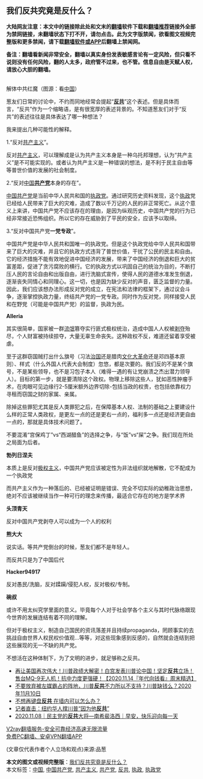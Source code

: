  <h2>我们反共究竟是反什么？</h2> <p class="notice"><b>大陆网友注意：本文中的链接除此处和文末的<a href="https://github.com/bannedbook/fanqiang" >翻墙</a>软件下载和<a href="https://github.com/killgcd/justmysocks/blob/master/README.md">翻墙推荐</a>链接外全部为禁网链接，未翻墙状态下打不开，请勿点击。此为文字版禁闻，欲看图文视频完整版和更多禁闻，请下载<a href="https://github.com/bannedbook/fanqiang">翻墙软件或APP</a>后翻墙上禁闻网。</p><p>备注：翻墙看新闻非常安全，翻墙以真实身份发表敏感言论有一定风险，但只看不说则没有任何风险，翻的人太多，政府管不过来，也不管。信息自由是天赋人权，请放心大胆的翻墙。</b></p>  <div class="entry"> <p><br /> 解体中共红魔（图源：看<a href="https://www.bannedbook.org/bnews/tag/%E4%B8%AD%E5%9B%BD/" class="st_tag internal_tag" rel="tag" title="标签 中国 下的日志">中国</a>） </p> <p> 葱友们日常的讨论中，不约而同地经常会提起“<strong><a href="https://www.bannedbook.org/bnews/tag/%e5%8f%8d%e5%85%b1/" class="st_tag internal_tag" rel="tag" title="标签 反共 下的日志">反共</a></strong>”这个表述。但是具体而言，“反共”作为一个缩略语，是有很宽厚的表述背景的。不知道葱友们对于“反共”的表述往往是具体表达了哪一种想法？ </p> <p>我来提出几种可能性的解释。 </p> <p>1.“反对<span class='wp_keywordlink'><a href="https://www.bannedbook.org/forum2/topic6177.html" title="《共产主义的终极目的》" target="_blank">共产主义</a></span>”。 </p> <p>反对<a href="https://www.bannedbook.org/bnews/tag/%e5%85%b1%e4%ba%a7%e4%b8%bb%e4%b9%89/" class="st_tag internal_tag" rel="tag" title="标签 共产主义 下的日志">共产主义</a>，可以理解成是认为共产主义本身是一种乌托邦理想，认为“共产主义”是不可能实现的。或者认为共产主义是一种错误的想法，是不利于民主自由等等普世价值的发展的社会制度。 </p> <p>2.“反对<span class='wp_keywordlink_affiliate'><a href="https://www.bannedbook.org/" title="中国" target="_blank">中国</a></span><strong><a href="https://www.bannedbook.org/bnews/tag/%e5%85%b1%e4%ba%a7%e5%85%9a/" class="st_tag internal_tag" rel="tag" title="标签 共产党 下的日志">共产党</a></strong>本身的存在”。 </p> <p><a href="https://www.bannedbook.org/bnews/tag/%e4%b8%ad%e5%9b%bd%e5%85%b1%e4%ba%a7%e5%85%9a/" class="st_tag internal_tag" rel="tag" title="标签 中国共产党 下的日志">中国共产党</a>是当前中华人民共和国的<a href="https://www.bannedbook.org/bnews/tag/%e6%89%a7%e6%94%bf%e5%85%9a/" class="st_tag internal_tag" rel="tag" title="标签 执政党 下的日志">执政党</a>。通过研究历史资料发现，这个<a href="https://www.bannedbook.org/bnews/tag/%E6%89%A7%E6%94%BF/" class="st_tag internal_tag" rel="tag" title="标签 执政 下的日志">执政</a>党已经给人民带来了巨大的灾难，造成了数以千万记的人民的非正常死亡。从这个意义上来讲，中国共产党不应该存在的理由，是因为纵观历史，中国共产党的行为已经非常接近恐怖组织。所以它的存在威胁到了平民的安全，应该予以取缔。 </p>  <p>3.“反对中国共产党<strong>一党专政</strong>”。 </p> <p>中国共产党是中华人民共和国唯一的执政党。但是这个执政党给中华人民共和国带来了巨大的灾难，并且它的执政方式违背了普世价值，干扰了公民的民主和自由。它的经济措施不能有效地促进中国经济的发展，带来了中国经济的倒退和巨大的贫富差距，促进了贪污腐败的横行。它的执政方式以巩固自己的统治为目的，不断打压人民的言论自由和出版自由，进行洗脑式宣传，使得人民的道德水准发生倒退，逐渐丧失同情心和同理心。这一切，也是因为缺少反对的声音，匮乏监督的力量。因此，我们应该想办法形成反对党的成立，在宪法和法律的框架下，通过议会斗争，逐渐掌控执政力量，终结共产党的一党专政。同时作为反对党，同样接受人民和在野党（可能是中国共产党）的监督，执政为民。 </p> <p><strong>Alleria</strong> </p> <p>其实很简单，国家被一群<span class='wp_keywordlink'><a href="https://www.bannedbook.org/forum11/topic282.html" title="禁片：评中国共产党的流氓本性" target="_blank">流氓</a></span>篡夺实行匪式极权统治，造成中国人人权被<span class='wp_keywordlink'><a href="https://www.bannedbook.org/forum2/topic21.html" title="《剥夺》 黄建民 著" target="_blank">剥夺</a></span>殆尽，个人财富被持续掠夺，大量无辜生命丧失。这种政权不反，难道还留着享受被虐。 </p> <p>至于这群窃国贼打出什么旗号（习法<span class='wp_keywordlink'><a href="https://www.bannedbook.org/forum24/topic8925.html" title="《治国大道》" target="_blank">治国</a></span>还是腊肉<span class='wp_keywordlink'><a href="https://www.bannedbook.org/forum2/topic973.html" title="《文化大革命：历史真相和集体记忆》" target="_blank">文化大革命</a></span>还是邓四基本原则）、样式（什么外国人代表大会制度）忽悠，都是次要的。我们反的不是某个旗号，不是某些领导，也不是习包子本人（难得一遇的有让党崩溃之杰出潜力领导人）。目标的第一步，就是要清除这个政权。物理上移除这些人，犹如恶性肿瘤手术，在肉眼可见边缘行2-5厘米额外边界切除-包括当政的权贵，也包括依靠权力寻租而窃国之财的家属、亲属。 </p> <p>除掉这些罪犯尤其是反人类罪犯之后，在保障基本人权、法制的基础之上要建设什么样的正常人类政权，是更左一点的还是更右一点的，福利多一点还是经济更自由一点的，那就是具体技术问题了。 </p> <p>不要混淆“宫保鸡丁”vs“西湖醋鱼”的选择之争，与“饭”vs“屎”之争。我们现在所处之局面为后者。 </p>  <p><strong>勃列日涅夫</strong> </p> <p>本质上是反对<span class='wp_keywordlink'><a href="https://www.bannedbook.org/forum2/topic223.html" title="极权主义与现代民主" target="_blank">极权主义</a></span>，中国共产党应该被定性为非法组织就地解散，它不配成为一个执政党 </p> <p>而共产主义作为一种落后的、已经被证明是错误、完全不切实际的幼稚政治思想，绝对不应该被继续当作一种可行的理念来传播，最适合它存在的地方是学术界 </p> <p><strong>头顶青天</strong> </p> <p>反对中国共产党剥夺人可以成为一个人的权利 </p> <p><strong>熊大大</strong> </p> <p>说实话。等共产党倒台的时候，葱友们都不是年轻人。 </p>  <p>而反共只是为了中国后代 </p> <p><strong>Hacker94917</strong> </p> <p>反对愚民/洗脑，反对蹂躏/侵犯人权，反对极权/专制。 </p> <p><strong>碗叔</strong> </p> <p>或许不用太纠究学里面的意义。毕竟每个人对于社会学各个主义与其时代脉络跟现今世界的发展连结有着不同的理解。 </p> <p>但对于极权主义，制造自己国民的资讯落差并且持续propaganda，罔顾事实的去挑战自由世界人权民权价值观&#8230;等等，对这些现象感到反感的，自然就会连结到把这些展现的无一不缺的共产党。 </p> <p>不想活在这种体制下，为了文明的进步，就足够称之反共。 </p>  <ul class='op-related-articles' title='相关阅读'> <li><a href='https://www.bannedbook.org/bnews/taiwannews/20201114/1431090.html' target='_blank'>再让美国再次伟大！川普政绩大解密！白宫发表川普论中国！坚定<b>反共</b>立场！售台MQ-9无人机！抗中力度更强硬！【2020.11.14『年代向钱看』周末精选】</a></li> <li><a href='https://www.bannedbook.org/bnews/bannedvideo/20201111/1429335.html' target='_blank'>不要放弃被左媒霸占的阵地，川普<b>反共</b>不力所以不支持？川普缺钱么？2020年11月10日</a></li> <li><a href='https://www.bannedbook.org/bnews/comments/20201110/1428463.html' target='_blank'>不想再键盘<b>反共</b> 在墙内可以怎么办？</a></li> <li><a href='https://www.bannedbook.org/bnews/bannedvideo/20201109/1428170.html' target='_blank'>记者直击：纽约华人撑川普“因为他<b>反共</b>”</a></li> <li><a href='https://www.bannedbook.org/bnews/taiwannews/20201108/1427566.html' target='_blank'>2020.11.08｜民主党的<b>反共</b>大将—南希裴洛西｜早安，快乐迎向每一天</a></li> </ul> <p class="texttj"> <a href="https://www.bannedbook.org/forum23/topic22702.html" target="_blank">V2ray翻墙服务-安全可靠经济高速无限流量</a><br/> <a href="https://github.com/bannedbook/fanqiang/wiki/%E7%A6%81%E9%97%BB%E7%BD%91%E5%AE%89%E5%8D%93%E7%BF%BB%E5%A2%99%E6%96%B0%E9%97%BBAPP" target="_blank">免费PC翻墙、安卓VPN翻墙APP</a></p><p> (文章仅代表作者个人立场和观点)来源:品葱</p><a name='sharetosocial'></a>       <div><b>本文的图文或视频完整版</b>：<a href='https://www.bannedbook.org/bnews/comments/20201121/1434565.html'>我们反共究竟是反什么？</a></div>  </div><!--END ENTRY--> <div class="postfooter"> <div>本文标签：<a href="https://www.bannedbook.org/bnews/tag/%E4%B8%AD%E5%9B%BD/" rel="tag">中国</a>, <a href="https://www.bannedbook.org/bnews/tag/%e4%b8%ad%e5%9b%bd%e5%85%b1%e4%ba%a7%e5%85%9a/" rel="tag">中国共产党</a>, <a href="https://www.bannedbook.org/bnews/tag/%e5%85%b1%e4%ba%a7%e4%b8%bb%e4%b9%89/" rel="tag">共产主义</a>, <a href="https://www.bannedbook.org/bnews/tag/%e5%85%b1%e4%ba%a7%e5%85%9a/" rel="tag">共产党</a>, <a href="https://www.bannedbook.org/bnews/tag/%e5%8f%8d%e5%85%b1/" rel="tag">反共</a>, <a href="https://www.bannedbook.org/bnews/tag/%E6%89%A7%E6%94%BF/" rel="tag">执政</a>, <a href="https://www.bannedbook.org/bnews/tag/%e6%89%a7%e6%94%bf%e5%85%9a/" rel="tag">执政党</a></div>  </div><!--END POSTFOOTER--> 